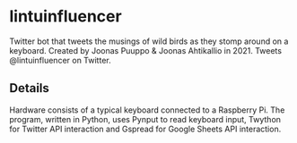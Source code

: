 # lintuinfluencer

Twitter bot that tweets the musings of wild birds as they stomp around on a keyboard.
Created by Joonas Puuppo & Joonas Ahtikallio in 2021.
Tweets @lintuinfluencer on Twitter. 

## Details

Hardware consists of a typical keyboard connected to a Raspberry Pi.
The program, written in Python, uses Pynput to read keyboard input, Twython for Twitter API interaction and Gspread for Google Sheets API interaction.
